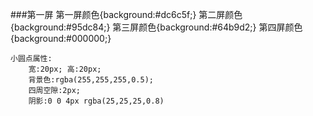 ###第一屏
	第一屏颜色{background:#dc6c5f;}
	第二屏颜色{background:#95dc84;}
	第三屏颜色{background:#64b9d2;}
	第四屏颜色{background:#000000;}

	小圆点属性:
		宽:20px; 高:20px;
		背景色:rgba(255,255,255,0.5);
		四周空隙:2px;
		阴影:0 0 4px rgba(25,25,25,0.8)